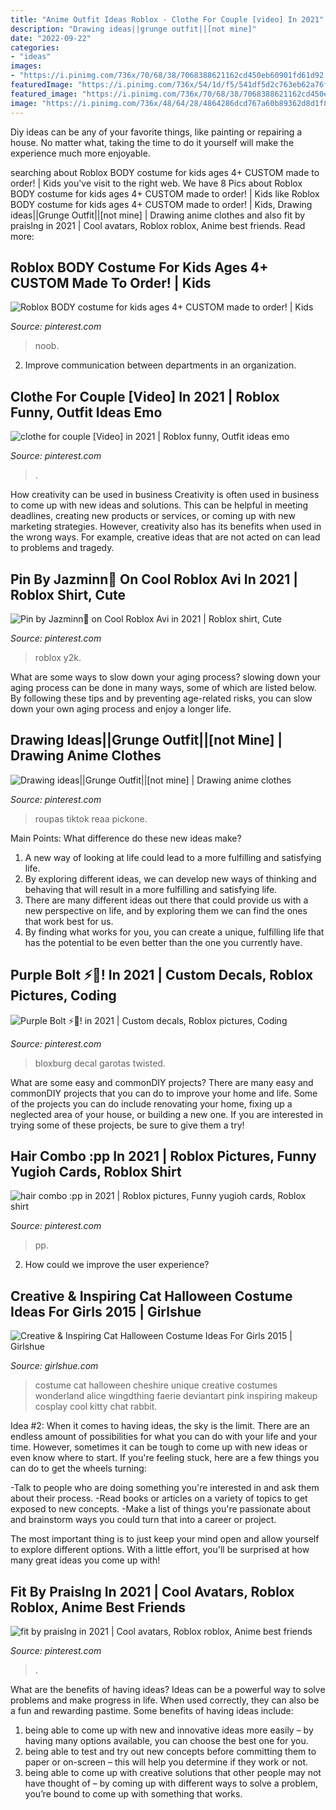 ```yaml
---
title: "Anime Outfit Ideas Roblox - Clothe For Couple [video] In 2021"
description: "Drawing ideas||grunge outfit||[not mine]"
date: "2022-09-22"
categories:
- "ideas"
images:
- "https://i.pinimg.com/736x/70/68/38/7068388621162cd450eb60901fd61d92.jpg"
featuredImage: "https://i.pinimg.com/736x/54/1d/f5/541df5d2c763eb62a76ff37b8702fdc1.jpg"
featured_image: "https://i.pinimg.com/736x/70/68/38/7068388621162cd450eb60901fd61d92.jpg"
image: "https://i.pinimg.com/736x/48/64/28/4864286dcd767a60b89362d8d1f80461.jpg"
---
```



Diy ideas can be any of your favorite things, like painting or repairing a house. No matter what, taking the time to do it yourself will make the experience much more enjoyable.

	

		
searching about Roblox BODY costume for kids ages 4+ CUSTOM made to order! | Kids you've visit to the right web. We have 8 Pics about Roblox BODY costume for kids ages 4+ CUSTOM made to order! | Kids like Roblox BODY costume for kids ages 4+ CUSTOM made to order! | Kids, Drawing ideas||Grunge Outfit||[not mine] | Drawing anime clothes and also fit by praislng in 2021 | Cool avatars, Roblox roblox, Anime best friends. Read more:
		
    
## Roblox BODY Costume For Kids Ages 4+ CUSTOM Made To Order! | Kids

<img loading=lazy src="https://i.pinimg.com/736x/70/68/38/7068388621162cd450eb60901fd61d92.jpg" onerror="this.onerror=null;this.src='https://tse4.mm.bing.net/th?id=OIP.HhkxseyxjyMjf6XeG9GnZAHaMR&amp;pid=15.1';" alt="Roblox BODY costume for kids ages 4+ CUSTOM made to order! | Kids">

_Source: pinterest.com_

>noob. 

	

2. Improve communication between departments in an organization.

    
## Clothe For Couple [Video] In 2021 | Roblox Funny, Outfit Ideas Emo

<img loading=lazy src="https://i.pinimg.com/736x/ff/74/45/ff74458deed9b845668ad0f2fd2a29e6.jpg" onerror="this.onerror=null;this.src='https://tse2.mm.bing.net/th?id=OIP.5uOkLgBDYxlXRwAZoR8QDwHaNK&amp;pid=15.1';" alt="clothe for couple [Video] in 2021 | Roblox funny, Outfit ideas emo">

_Source: pinterest.com_

>. 

	

How creativity can be used in business
Creativity is often used in business to come up with new ideas and solutions. This can be helpful in meeting deadlines, creating new products or services, or coming up with new marketing strategies. However, creativity also has its benefits when used in the wrong ways. For example, creative ideas that are not acted on can lead to problems and tragedy.

    
## Pin By Jazminn💐 On Cool Roblox Avi In 2021 | Roblox Shirt, Cute

<img loading=lazy src="https://i.pinimg.com/736x/54/1d/f5/541df5d2c763eb62a76ff37b8702fdc1.jpg" onerror="this.onerror=null;this.src='https://tse1.mm.bing.net/th?id=OIP.mZTwogT0sVkw-zhoyhnSkgHaNK&amp;pid=15.1';" alt="Pin by Jazminn💐 on Cool Roblox Avi in 2021 | Roblox shirt, Cute">

_Source: pinterest.com_

>roblox y2k. 

	

What are some ways to slow down your aging process?
slowing down your aging process can be done in many ways, some of which are listed below. By following these tips and by preventing age-related risks, you can slow down your own aging process and enjoy a longer life.

    
## Drawing Ideas||Grunge Outfit||[not Mine] | Drawing Anime Clothes

<img loading=lazy src="https://i.pinimg.com/736x/48/64/28/4864286dcd767a60b89362d8d1f80461.jpg" onerror="this.onerror=null;this.src='https://tse1.mm.bing.net/th?id=OIP.rXA9p_3hQdcXoaXSefA4FgHaNE&amp;pid=15.1';" alt="Drawing ideas||Grunge Outfit||[not mine] | Drawing anime clothes">

_Source: pinterest.com_

>roupas tiktok reaa pickone. 

	

Main Points: What difference do these new ideas make?
1. A new way of looking at life could lead to a more fulfilling and satisfying life.
2. By exploring different ideas, we can develop new ways of thinking and behaving that will result in a more fulfilling and satisfying life.
3. There are many different ideas out there that could provide us with a new perspective on life, and by exploring them we can find the ones that work best for us.
4. By finding what works for you, you can create a unique, fulfilling life that has the potential to be even better than the one you currently have.

    
## Purple Bolt ⚡️💜! In 2021 | Custom Decals, Roblox Pictures, Coding

<img loading=lazy src="https://i.pinimg.com/736x/4e/65/2a/4e652ae3ab1037fe2a440d8edd37df38.jpg" onerror="this.onerror=null;this.src='https://tse2.mm.bing.net/th?id=OIP.g7IMRagDqANeM7x39RU-pgHaOh&amp;pid=15.1';" alt="Purple Bolt ⚡️💜! in 2021 | Custom decals, Roblox pictures, Coding">

_Source: pinterest.com_

>bloxburg decal garotas twisted. 

	

What are some easy and commonDIY projects?
There are many easy and commonDIY projects that you can do to improve your home and life. Some of the projects you can do include renovating your home, fixing up a neglected area of your house, or building a new one. If you are interested in trying some of these projects, be sure to give them a try!

    
## Hair Combo :pp In 2021 | Roblox Pictures, Funny Yugioh Cards, Roblox Shirt

<img loading=lazy src="https://i.pinimg.com/736x/80/bb/81/80bb813f2f07b030a9a5005b4b99e242.jpg" onerror="this.onerror=null;this.src='https://tse3.mm.bing.net/th?id=OIP.5BAdrLGNO1tEsbH6-WZkVwHaK2&amp;pid=15.1';" alt="hair combo :pp in 2021 | Roblox pictures, Funny yugioh cards, Roblox shirt">

_Source: pinterest.com_

>pp. 

	

2. How could we improve the user experience?

    
## Creative &amp; Inspiring Cat Halloween Costume Ideas For Girls 2015 | Girlshue

<img loading=lazy src="http://www.girlshue.com/wp-content/uploads/2015/09/Creative-Inspiring-Cat-Halloween-Costume-Ideas-For-Girls-2015-3.jpg" onerror="this.onerror=null;this.src='https://tse4.mm.bing.net/th?id=OIP.Hyrrb1klTgONbhDEZGLgtwHaLo&amp;pid=15.1';" alt="Creative &amp; Inspiring Cat Halloween Costume Ideas For Girls 2015 | Girlshue">

_Source: girlshue.com_

>costume cat halloween cheshire unique creative costumes wonderland alice wingdthing faerie deviantart pink inspiring makeup cosplay cool kitty chat rabbit. 

	

Idea #2:
When it comes to having ideas, the sky is the limit. There are an endless amount of possibilities for what you can do with your life and your time. However, sometimes it can be tough to come up with new ideas or even know where to start.
If you're feeling stuck, here are a few things you can do to get the wheels turning:

-Talk to people who are doing something you're interested in and ask them about their process.
-Read books or articles on a variety of topics to get exposed to new concepts.
-Make a list of things you're passionate about and brainstorm ways you could turn that into a career or project.

The most important thing is to just keep your mind open and allow yourself to explore different options. With a little effort, you'll be surprised at how many great ideas you come up with!

    
## Fit By Praislng In 2021 | Cool Avatars, Roblox Roblox, Anime Best Friends

<img loading=lazy src="https://i.pinimg.com/736x/e7/0a/48/e70a48e7c23cf5c921feae5728a634d0.jpg" onerror="this.onerror=null;this.src='https://tse1.mm.bing.net/th?id=OIP.3m2D5d9TCRfZvKm8DEOPHAHaNe&amp;pid=15.1';" alt="fit by praislng in 2021 | Cool avatars, Roblox roblox, Anime best friends">

_Source: pinterest.com_

>. 

	

What are the benefits of having ideas?
Ideas can be a powerful way to solve problems and make progress in life. When used correctly, they can also be a fun and rewarding pastime. Some benefits of having ideas include: 
1) being able to come up with new and innovative ideas more easily – by having many options available, you can choose the best one for you. 
2) being able to test and try out new concepts before committing them to paper or on-screen – this will help you determine if they work or not. 
3) being able to come up with creative solutions that other people may not have thought of – by coming up with different ways to solve a problem, you’re bound to come up with something that works.

